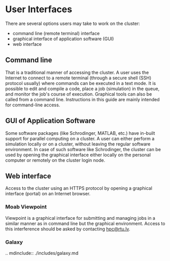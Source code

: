 # User Interfaces

There are several options users may take to work on the cluster:
- command line (remote terminal) interface
- graphical interface of application software (GUI)
- web interface

## Command line
That is a traditional manner of accessing the cluster. A user uses the Internet to connect to a remote terminal (through a secure shell (SSH) protocol usually) where commands can be executed in a text mode. It is possible to edit and compile a code, place a job (simulation) in the queue, and monitor the job's course of execution. Graphical tools can also be called from a command line. Instructions in this guide are mainly intended for command-line access.
 
[](images/command_line.png)
  
## GUI of Application Software
Some software packages (like Schrodinger, MATLAB, etc.) have in-built support for parallel computing on a cluster. A user can either perform a simulation locally or on a cluster, without leaving the regular software environment. In case of such software like Schrodinger, the cluster can be used by opening the graphical interface either locally on the personal computer or remotely on the cluster login node.
 
[](images/schrodinger.png)

## Web interface
Access to the cluster using an HTTPS protocol by opening a graphical interface (portal) on an Internet browser.

### Moab Viewpoint 
Viewpoint is a graphical interface for submitting and managing jobs in a similar manner as in command line but the graphical environment. Access to this interference should be asked by contacting hpc@rtu.lv.
 
[](images/viewpoint.png)
 
### Galaxy

.. mdinclude:: ./includes/galaxy.md
